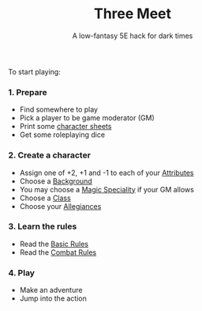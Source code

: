 <header>

# Three Meet

<p class="subheading">A low-fantasy 5E hack for dark times</p>

</header>

To start playing:

<section class="summaries">

<section class="summary">

### 1. Prepare

  + Find somewhere to play
  + Pick a player to be game moderator (GM)
  + Print some [character sheets](https://github.com/grislyeye/three-meet-char-sheet/releases/download/v0.2.2/three-meet-char-sheet-0.2.2.pdf)
  + Get some roleplaying dice

</section>

<section class="summary">

### 2. Create a character

  + Assign one of +2, +1 and -1 to each of your [Attributes](pages/characters/attributes.md)
  + Choose a [Background](pages/backgrounds/index.md)
  + You may choose a [Magic Speciality](pages/backgrounds/magic.md) if your GM allows
  + Choose a [Class](pages/classes/index.md)
  + Choose your [Allegiances](pages/characters/allegiances.md)

</section>

<section class="summary">

### 3. Learn the rules

  + Read the [Basic Rules](pages/rules/rolling.md)
  + Read the [Combat Rules](pages/combat/order.md)

</section>

<section class="summary">

### 4. Play

  + Make an adventure
  + Jump into the action

</section>

</section>
